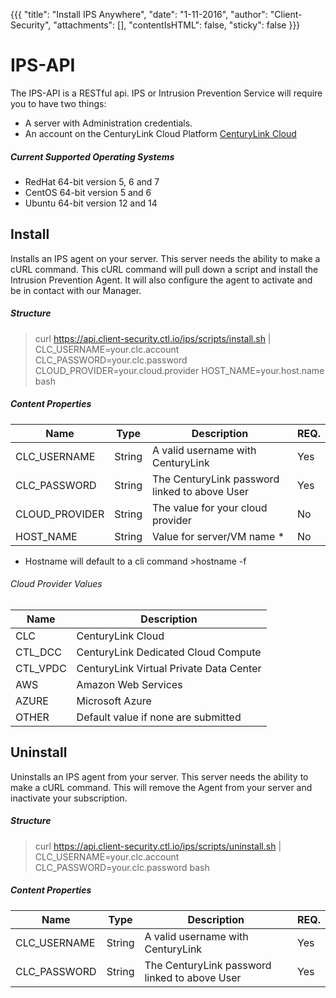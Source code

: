 {{{ "title": "Install IPS Anywhere",
        "date": "1-11-2016",
        "author": "Client-Security",
        "attachments": [],
        "contentIsHTML": false,
        "sticky": false }}}

# IPS-API

The IPS-API is a RESTful api.
IPS or Intrusion Prevention Service will require you to have two things:

* A server with Administration credentials.
* An account on the CenturyLink Cloud Platform [CenturyLink Cloud](https://www.ctl.io/)

##### Current Supported Operating Systems

* RedHat 64-bit version 5, 6 and 7
* CentOS 64-bit version 5 and 6
* Ubuntu 64-bit version 12 and 14

## Install

Installs an IPS agent on your server. 
This server needs the ability to make a cURL command.
This cURL command will pull down a script and install the Intrusion Prevention Agent. 
It will also configure the agent to activate and be in contact with our Manager.

##### Structure

>curl https://api.client-security.ctl.io/ips/scripts/install.sh | CLC_USERNAME=your.clc.account CLC_PASSWORD=your.clc.password CLOUD_PROVIDER=your.cloud.provider HOST_NAME=your.host.name bash

##### Content Properties

| **Name**      | **Type** | **Description**                                    | **REQ.**|
|---------------|----------|----------------------------------------------------|---------|
|CLC_USERNAME   |String    |A valid username with CenturyLink                   |Yes      |
|CLC_PASSWORD   |String    |The CenturyLink password linked to above User       |Yes      |
|CLOUD_PROVIDER |String    |The value for your cloud provider                   |No       |
|HOST_NAME      |String    |Value for server/VM name *                          |No       |

* Hostname will default to a cli command >hostname -f 

###### Cloud Provider Values

| **Name**      | **Description**                            |
|---------------|--------------------------------------------|
|CLC            |CenturyLink Cloud                           |
|CTL_DCC        |CenturyLink Dedicated Cloud Compute         |
|CTL_VPDC       |CenturyLink Virtual Private Data Center     |
|AWS            |Amazon Web Services                         |
|AZURE          |Microsoft Azure                             |
|OTHER          |Default value if none are submitted         |

## Uninstall

Uninstalls an IPS agent from your server.
This server needs the ability to make a cURL command.
This will remove the Agent from your server and inactivate your subscription.

##### Structure

>curl https://api.client-security.ctl.io/ips/scripts/uninstall.sh | CLC_USERNAME=your.clc.account CLC_PASSWORD=your.clc.password bash

##### Content Properties

| **Name**      | **Type** | **Description**                                    | **REQ.**|
|---------------|----------|----------------------------------------------------|---------|
|CLC_USERNAME   |String    |A valid username with CenturyLink                   |Yes      |
|CLC_PASSWORD   |String    |The CenturyLink password linked to above User       |Yes      |